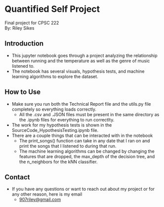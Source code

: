 # Quantified Self Project
Final project for CPSC 222  
By: Riley Sikes


## Introduction

* This jupyter notebook goes through a project analyzing the relationship between running and the temperature
as well as the genre of music listened to.
* The notebook has several visuals, hypothesis tests, and machine learning algorithms to explore the dataset.

## How to Use
* Make sure you run both the Technical Report file and the utils.py file completely so everything loads correctly.
  * All the .csv and .JSON files must be present in the same directory as the .ipynb files for everything to run correctlty.
* The work for my hypothesis tests is shown in the SourceCode_HypothesisTesting.ipynb file.
* There are a couple things that can be interacted with in the notebook
  * The print_songs() function can take in any date that I ran on and print the songs that I listened to
  during that run.
  * The machine learning algorithms can be changed by changing the features that are dropped, the max_depth
  of the decision tree, and the n_neighbors for the kNN classifier.
  
 ## Contact
 * If you have any questions or want to reach out about my project or for any other reason, here is my email
   * 907riley@gmail.com
